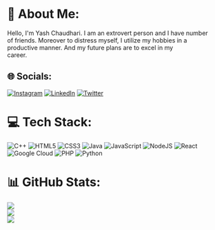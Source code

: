 # 💫 About Me:
Hello, I'm Yash Chaudhari. I am an extrovert person and I have number<br>of friends. Moreover to distress myself, I utilize my hobbies in a<br>productive manner. And my future plans are to excel in my<br>career.


## 🌐 Socials:
[![Instagram](https://img.shields.io/badge/Instagram-%23E4405F.svg?logo=Instagram&logoColor=white)](https://instagram.com/yashchaudhari_09) [![LinkedIn](https://img.shields.io/badge/LinkedIn-%230077B5.svg?logo=linkedin&logoColor=white)](https://linkedin.com/in/https://www.linkedin.com/in/yash-chaudhari-254961242) [![Twitter](https://img.shields.io/badge/Twitter-%231DA1F2.svg?logo=Twitter&logoColor=white)](https://twitter.com/yash_ch_09) 

# 💻 Tech Stack:
![C++](https://img.shields.io/badge/c++-%2300599C.svg?style=flat&logo=c%2B%2B&logoColor=white) ![HTML5](https://img.shields.io/badge/html5-%23E34F26.svg?style=flat&logo=html5&logoColor=white) ![CSS3](https://img.shields.io/badge/css3-%231572B6.svg?style=flat&logo=css3&logoColor=white) ![Java](https://img.shields.io/badge/java-%23ED8B00.svg?style=flat&logo=java&logoColor=white) ![JavaScript](https://img.shields.io/badge/javascript-%23323330.svg?style=flat&logo=javascript&logoColor=%23F7DF1E) ![NodeJS](https://img.shields.io/badge/node.js-6DA55F?style=flat&logo=node.js&logoColor=white) ![React](https://img.shields.io/badge/react-%2320232a.svg?style=flat&logo=react&logoColor=%2361DAFB) ![Google Cloud](https://img.shields.io/badge/Google%20Cloud-%234285F4.svg?style=flat&logo=google-cloud&logoColor=white) ![PHP](https://img.shields.io/badge/php-%23777BB4.svg?style=flat&logo=php&logoColor=white) ![Python](https://img.shields.io/badge/python-3670A0?style=flat&logo=python&logoColor=ffdd54)
# 📊 GitHub Stats:
![](https://github-readme-stats.vercel.app/api?username=yashchaudhari29&theme=dark&hide_border=false&include_all_commits=false&count_private=false)<br/>
![](https://github-readme-streak-stats.herokuapp.com/?user=yashchaudhari29&theme=dark&hide_border=false)<br/>
![](https://github-readme-stats.vercel.app/api/top-langs/?username=yashchaudhari29&theme=dark&hide_border=false&include_all_commits=false&count_private=false&layout=compact)
